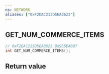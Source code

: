 ```yaml
---
ns: NETWORK
aliases: ["0xF2EAC213D5EA0623"]
---
```

## GET_NUM_COMMERCE_ITEMS

```c
// 0xF2EAC213D5EA0623 0x965EA007
int GET_NUM_COMMERCE_ITEMS();
```


## Return value
